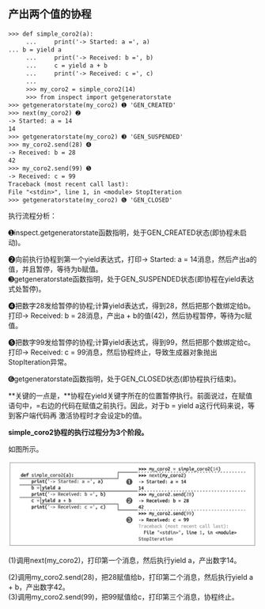 ## 产出两个值的协程

```
>>> def simple_coro2(a):
     ...     print('-> Started: a =', a)
... b = yield a
     ...     print('-> Received: b =', b)
     ...     c = yield a + b
     ...     print('-> Received: c =', c)
     ...
     >>> my_coro2 = simple_coro2(14)
     >>> from inspect import getgeneratorstate
>>> getgeneratorstate(my_coro2) ➊ 'GEN_CREATED'
>>> next(my_coro2) ➋
-> Started: a = 14
14
>>> getgeneratorstate(my_coro2) ➌ 'GEN_SUSPENDED'
>>> my_coro2.send(28) ➍
-> Received: b = 28
42
>>> my_coro2.send(99) ➎
-> Received: c = 99
Traceback (most recent call last):
File "<stdin>", line 1, in <module> StopIteration
>>> getgeneratorstate(my_coro2) ➏ 'GEN_CLOSED'
```

执行流程分析：

➊inspect.getgeneratorstate函数指明，处于GEN\_CREATED状态\(即协程未启动\)。

➋向前执行协程到第一个yield表达式，打印-&gt; Started: a = 14消息，然后产出a的值，并且暂停，等待为b赋值。  
➌getgeneratorstate函数指明，处于GEN\_SUSPENDED状态\(即协程在yield表达式处暂停\)。

➍把数字28发给暂停的协程;计算yield表达式，得到28，然后把那个数绑定给b。打印-&gt; Received: b = 28消息，产出a + b的值\(42\)，然后协程暂停，等待为c赋值。

➎把数字99发给暂停的协程;计算yield表达式，得到99，然后把那个数绑定给c。打印-&gt; Received: c = 99消息，然后协程终止，导致生成器对象抛出StopIteration异常。

➏getgeneratorstate函数指明，处于GEN\_CLOSED状态\(即协程执行结束\)。



**关键的一点是，**协程在yield关键字所在的位置暂停执行。前面说过，在赋值语句中，=右边的代码在赋值之前执行。因此，对于b = yield a这行代码来说，等到客户端代码再 激活协程时才会设定b的值。





**simple\_coro2协程的执行过程分为3个阶段。**

如图所示。

![](/assets/Snip20180228_1.png)

\(1\)调用next\(my\_coro2\)，打印第一个消息，然后执行yield a，产出数字14。

\(2\)调用my\_coro2.send\(28\)，把28赋值给b，打印第二个消息，然后执行yield a + b，产出数字42。  
\(3\)调用my\_coro2.send\(99\)，把99赋值给c，打印第三个消息，协程终止。

